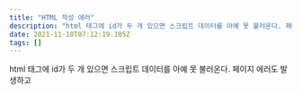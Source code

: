 ```yaml
---
title: "HTML 작성 에러"
description: "html 태그에 id가 두 개 있으면 스크립트 데이터를 아예 못 불러온다. 페이지 에러도 발생하고 "
date: 2021-11-10T07:12:19.105Z
tags: []
---
```

html 태그에 id가 두 개 있으면 스크립트 데이터를 아예 못 불러온다. 페이지 에러도 발생하고 
